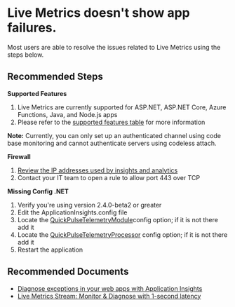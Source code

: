 <properties
  pagetitle="Live Metrics doesn't show app failures. "
  service="microsoft.insights"
  resource="components"
  ms.author="rashmia"
  selfhelptype="Resource"
  supporttopicids="32729613"
  resourcetags=""
  productpesids="15693"
  cloudenvironments="public,fairfax,mooncake,blackforest,ussec,usnat"
  articleid="ba9f201d-bf30-4235-b366-35cf79e11702"
  ownershipid="AzureMonitoring_ApplicationInsights" />
# Live Metrics doesn't show app failures. 

Most users are able to resolve the issues related to Live Metrics using the steps below.

## **Recommended Steps**

**Supported Features**

1. Live Metrics are currently supported for ASP.NET, ASP.NET Core, Azure Functions, Java, and Node.js apps
2. Please refer to the [supported features table](https://docs.microsoft.com/azure/azure-monitor/app/live-stream#supported-features-table) for more information

**Note:**
Currently, you can only set up an authenticated channel using code base monitoring and cannot authenticate servers using codeless attach.

**Firewall**

1. [Review the IP addresses used by insights and analytics](https://docs.microsoft.com/azure/azure-monitor/app/ip-addresses)
2. Contact your IT team to open a rule to allow port 443 over TCP

**Missing Config .NET**

1. Verify you're using version 2.4.0-beta2 or greater
2. Edit the ApplicationInsights.config file
3. Locate the [QuickPulseTelemetryModule](https://github.com/Microsoft/ApplicationInsights-Home/blob/045ed7325d115c0f239757690faccb44dbeb453b/Samples/PingMeshWeb/PingMeshWeb/ApplicationInsights.config#L7)config option; if it is not there add it
4. Locate the [QuickPulseTelemetryProcessor](https://github.com/Microsoft/ApplicationInsights-Home/blob/045ed7325d115c0f239757690faccb44dbeb453b/Samples/PingMeshWeb/PingMeshWeb/ApplicationInsights.config#L28) config option; if it is not there add it
5. Restart the application

## **Recommended Documents**

* [Diagnose exceptions in your web apps with Application Insights](https://docs.microsoft.com/azure/azure-monitor/app/asp-net-exceptions)
* [Live Metrics Stream: Monitor & Diagnose with 1-second latency](https://docs.microsoft.com/azure/azure-monitor/app/live-stream#troubleshooting)